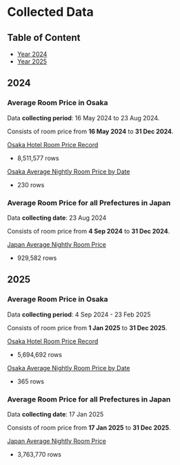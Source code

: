 # Collected Data

## Table of Content

- [Year 2024](#2024)
- [Year 2025](#2025)

## 2024

### Average Room Price in Osaka

Data **collecting period**: 16 May 2024 to 23 Aug 2024.

Consists of room price from **16 May 2024** to **31 Dec 2024**.

[Osaka Hotel Room Price Record](..%2Fdata%2F2024%2Fhotel_price_table_2024_as_of_2024_08_23.parquet)

- 8,511,577 rows

[Osaka Average Nightly Room Price by Date](..%2Fdata%2F2024%2Favg_osaka_hotel_price_2024_as_of_2024-09-11.csv)

- 230 rows

### Average Room Price for all Prefectures in Japan

Data **collecting date**: 23 Aug 2024

Consists of room price from **4 Sep 2024** to **31 Dec 2024**.

[Japan Average Nightly Room Price](..%2Fdata%2F2024%2Fjapan_avg_hotel_room_price_all_city_as_of_2024_08_23.parquet)

- 929,582 rows

## 2025

### Average Room Price in Osaka

Data **collecting period**: 4 Sep 2024 - 23 Feb 2025

Consists of room price from **1 Jan 2025** to **31 Dec 2025**.

[Osaka Hotel Room Price Record](../data/2025/hotel_price_table_2025_as_of_2025_02_23.parquet)

- 5,694,692 rows

[Osaka Average Nightly Room Price by Date](../data/2025/avg_osaka_hotel_price_2025_as_of_2025-02-23.csv)

- 365 rows

### Average Room Price for all Prefectures in Japan

Data **collecting date**: 17 Jan 2025

Consists of room price from **17 Jan 2025** to **31 Dec 2025**.

[Japan Average Nightly Room Price](../data/2025/japan_avg_hotel_room_price_all_city_as_of_2025_01_17.parquet)

- 3,763,770 rows
